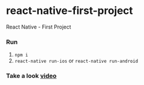 # react-native-first-project
React Native - First Project

### Run
1. `npm i`
2. `react-native run-ios` or `react-native run-android`

### Take a look [video](https://youtu.be/-89MYyBWsDs)
